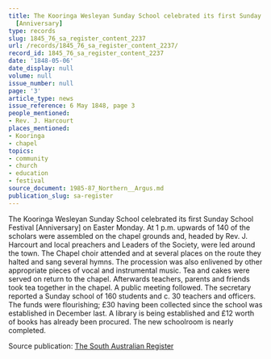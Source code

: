 ```yaml
---
title: The Kooringa Wesleyan Sunday School celebrated its first Sunday School Festival
  [Anniversary]
type: records
slug: 1845_76_sa_register_content_2237
url: /records/1845_76_sa_register_content_2237/
record_id: 1845_76_sa_register_content_2237
date: '1848-05-06'
date_display: null
volume: null
issue_number: null
page: '3'
article_type: news
issue_reference: 6 May 1848, page 3
people_mentioned:
- Rev. J. Harcourt
places_mentioned:
- Kooringa
- chapel
topics:
- community
- church
- education
- festival
source_document: 1985-87_Northern__Argus.md
publication_slug: sa-register
---
```


The Kooringa Wesleyan Sunday School celebrated its first Sunday School Festival [Anniversary] on Easter Monday.  At 1 p.m. upwards of 140 of the scholars were assembled on the chapel grounds and, headed by Rev. J. Harcourt and local preachers and Leaders of the Society, were led around the town.  The Chapel choir attended and at several places on the route they halted and sang several hymns.  The procession was also enlivened by other appropriate pieces of vocal and instrumental music.  Tea and cakes were served on return to the chapel.  Afterwards teachers, parents and friends took tea together in the chapel.  A public meeting followed.  The secretary reported a Sunday school of 160 students and c. 30 teachers and officers.  The funds were flourishing; £30 having been collected since the school was established in December last.  A library is being established and £12 worth of books has already been procured.  The new schoolroom is nearly completed.

Source publication: [The South Australian Register](/publications/sa-register/)
